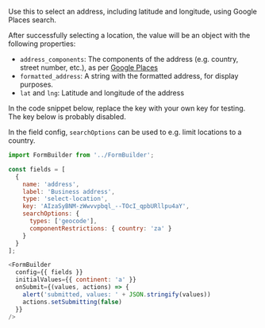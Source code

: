 Use this to select an address, including latitude and longitude, using Google Places search.

After successfully selecting a location, the value will be an object with the
following properties:

- `address_components`: The components of the address (e.g. country, street number, etc.), as per [Google Places](https://developers.google.com/places/web-service/details#PlaceDetailsResults)
- `formatted_address`: A string with the formatted address, for display purposes.
- `lat` and `lng`: Latitude and longitude of the address

In the code snippet below, replace the key with your own key for testing. The key below is probably disabled.

In the field config, `searchOptions` can be used to e.g. limit locations to a country.

```js
import FormBuilder from '../FormBuilder';

const fields = [
  {
    name: 'address',
    label: 'Business address',
    type: 'select-location',
    key: 'AIzaSyBNM-zWwvvpbql_--TOcI_qpbURllpu4aY',
    searchOptions: {
      types: ['geocode'],
      componentRestrictions: { country: 'za' }
    }
  }
];

<FormBuilder
  config={{ fields }}
  initialValues={{ continent: 'a' }}
  onSubmit={(values, actions) => {
    alert('submitted, values: ' + JSON.stringify(values))
    actions.setSubmitting(false)
  }}
/>
```

